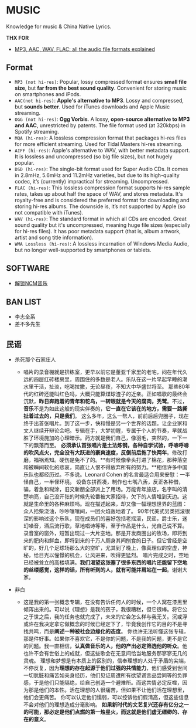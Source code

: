 # MUSIC

Knowledge for music & China Native Lyrics.

**THX FOR**
- [MP3, AAC, WAV, FLAC: all the audio file formats explained](https://www.whathifi.com/advice/mp3-aac-wav-flac-all-the-audio-file-formats-explained)

## Format
- `MP3 (not hi-res)`: Popular, lossy compressed format ensures **small file size**, but **far from the best sound quality**. Convenient for storing music on smartphones and iPods. 
- `AAC(not hi-res)`: **Apple's alternative to MP3**. Lossy and compressed, but **sounds better**. Used for iTunes downloads and Apple Music streaming.
- `OGG (not hi-res)`: **Ogg Vorbis**. A lossy, **open-source alternative to MP3 and AAC**, unrestricted by patents. The file format used (at 320kbps) in Spotify streaming. 
- `MQA (hi-res)`: A lossless compression format that packages hi-res files for more efficient streaming. Used for Tidal Masters hi-res streaming.
- `AIFF (hi-res)`: Apple's alternative to WAV, with better metadata support. It is lossless and uncompressed (so big file sizes), but not hugely popular.
- `DSD (hi-res)`: The single-bit format used for Super Audio CDs. It comes in 2.8mHz, 5.6mHz and 11.2mHz varieties, but due to its high-quality codec, it’s (currently) impractical for streaming. Uncompressed.
- `FLAC (hi-res)`: This lossless compression format supports hi-res sample rates, takes up about half the space of WAV, and stores metadata. It's royalty-free and is considered the preferred format for downloading and storing hi-res albums. The downside is, it’s not supported by Apple (so not compatible with iTunes). 
- `WAV (hi-res)`: The standard format in which all CDs are encoded. Great sound quality but it's uncompressed, meaning huge file sizes (especially for hi-res files). It has poor metadata support (that is, album artwork, artist and song title information).
- `WMA Lossless (hi-res)`: A lossless incarnation of Windows Media Audio, but no longer well-supported by smartphones or tablets. 



## SOFTWARE
- [解锁NCM音乐](https://ix64.github.io/unlock-music/)

## BAN LIST

- 李志全系
- 差不多先生


## 民谣
- 杀死那个石家庄人
  - 唱片的录音棚就是排练室，更早以前它是董亚千家里的老宅，闷在年代久远的四层红砖楼房里，周围住的多数是老人。乐队在这一片早起早睡的潮水里干活，扯淡，吃喝拉撒，无论昼夜，不知大中华盛世将至。  那些80年代的红砖还能叫红色吗，大概只能算煤球渣子的近亲。正如唱歌的最终会沉默，**昨日奔跑着的青年和鸵鸟，一转眼就是今天的腐肉，秃鹫**。不过，**音乐**不是为如此这般的现实伴奏的，**它一直在它该在的地方，需要一路撕扯着过去的，只是我们**。  这么多年，这么一帮人，前前后后兜圈子，现在终于出首张唱片。到了这一步，快和慢是另一个世界的话题。让企业家和文人继续开辩论会吧。专辑在手，大梦初醒，专属于个人的节奏，早就战胜了环境施加的心理暗示。药方就是我们自己，像羽毛，突然的，一下一下的飘落而至。  **必须承认首张唱片是土法炼钢，各种自学试验，呼哧呼哧的吹风点火，完全没有大跃进的豪爽速度，反倒前后拖了快两年**。修改打磨，福祸焉知。硬伤是免不了的。**有时候像拳头打进了棉花，那种落空和被瞬间软化的悲哀，简直让人恨不得放弃所有的努力。**相信许多中国乐队也都经历过。不多说。Leonard Cohen 的名言最适合用来安慰：一半怪自己，一半怪环境。  设备东拼西凑，制作也七嘴八舌，反正各种借，骗，着急和糊涂，旧交新朋全部派上了用场。万能青年旅店，名字叫的清楚响亮，自己没开张的时候先轮番被大家招待，欠下的人情堆到天边。这就是生命里的各种麻烦吗。现在描述起来，却又像一幅理想世界的蓝图：众人拾柴浇油，吵吵嚷嚷间，一团火焰轰地着了。  90年代美式另类摇滚很深的影响过这个乐队，现在成员们的喜好包括老摇滚，民谣，爵士乐，迷幻噪音，酒后流行歌，草地唱诗等等，至于作品是什么，光自己说不算。  录音室的窗外，短暂出现过一大片空地。那是开发商圈出的牧场，即将到来的肥肉和鲜血，即将到来的千万人厕身其间刨食的日子。但它曾经是空旷的，好几个足球场那么大的空旷，尤其到了晚上，像真理似的空虚，神秘，给目光以憧憬的机会，让风进来，吹得更猛烈。  唱片完成之时，空地已经被耸立的高楼填满。**我们渴望这张塞了很多东西的唱片还能留下空地的丝缕感觉，这样的话，所有听到的人，就有可能并肩站在一起**。谢谢大家。

- 非白
    - 这是我的第一张概念专辑，在没有告诉任何人的时候，一个人窝在漆黑里倾泻出来的。可以说《理想》是我的孩子，我很糟糕，但它很棒。将它公之于世之后，我的任务也就完成了，未来的它会怎么样与我无关。沉或浮或许在我决定拿它做概念的时候已经定下了，毕竟我创作它的目的不是寻找共鸣，而是**阐述一种被社会边缘化的态度**。 你也许无法听懂这张专辑，那是件好事。如果你不喜欢它，不是你的问题，不是我的问题，更不是它的问题。我一直相信，**认真做音乐的人，他的产出必定筛选他的听众**。他也许不会有世俗上的成就，但这些歌会在无意间恰当地服务那寥寥无几的灵魂。 理想和梦想是有本质上的区别的，信奉理想的人处于矛盾的尖端，不停反复，因为**理想的存在起源于他们过强的共情能力**，他们感受到世间一切肮脏和痛苦如亲身经历，他们见证周遭所有欲望谎言品尝同等的负罪感，于是他们只能隔绝，给自己创造一个避难所。而这共情必定反噬，因为那是他们的本性。活在理想的人很痛苦，但如果不让他们活在理想里，他们会更痛苦。 你可以认定他们懦弱，可以控诉他们假清高，但这些信息不会对他们的理想造成分毫影响。 **如果新时代的文艺复兴还存有亿分之一的可能，那必定是他们点燃的第一烛星火，而这就是他们虚无缥缈的、存在的意义**。



